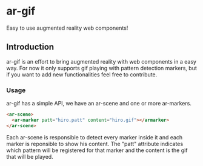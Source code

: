# ar-gif
Easy to use augmented reality web components!


## Introduction
ar-gif is an effort to bring augmented reality with web components in a easy way. For now it only supports gif playing with pattern detection markers, but if you want to add new functionalities feel free to contribute.

### Usage
ar-gif has a simple API, we have an ar-scene and one or more ar-markers. 
```html
<ar-scene>
  <ar-marker patt="hiro.patt" content="hiro.gif"></armarker>  
</ar-scene>
```
Each ar-scene is responsible to detect every marker inside it and each marker is reponsible to show his content.
The "patt" attribute indicates which pattern will be registered for that marker and the content is the gif that will be played.
